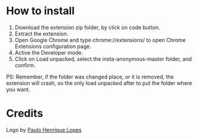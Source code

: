 # How to install

1. Download the extension zip folder, by click on code button.
2. Extract the extension.
3. Open Google Chrome and type chrome://extensions/ to open Chrome Extensions configuration page.
4. Active the Developer mode.
5. Click on Load unpacked, select the insta-anonymous-master folder, and confirm.

PS: Remember, if the folder was changed place, or it is removed, the extension will crash, so the only load unpacked after to put the folder where you want.

# Credits

Logo by [Paulo Henrique Lopes](https://twitter.com/euopaulo)
